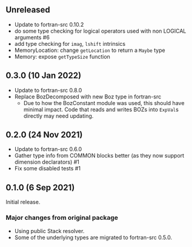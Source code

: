 ## Unreleased
  * Update to fortran-src 0.10.2
  * do some type checking for logical operators used with non LOGICAL arguments
    #6
  * add type checking for `imag`, `lshift` intrinsics
  * MemoryLocation: change `getLocation` to return a `Maybe` type
  * Memory: expose `getTypeSize` function

## 0.3.0 (10 Jan 2022)
  * Update to fortran-src 0.8.0
  * Replace BozDecomposed with new Boz type in fortran-src
    * Due to how the BozConstant module was used, this should have minimal
      impact. Code that reads and writes BOZs into `ExpVal`s directly may need
      updating.

## 0.2.0 (24 Nov 2021)
  * Update to fortran-src 0.6.0
  * Gather type info from COMMON blocks better (as they now support dimension
    declarators) #1
  * Fix some disabled tests #1

## 0.1.0 (6 Sep 2021)
Initial release.

### Major changes from original package
  * Using public Stack resolver.
  * Some of the underlying types are migrated to fortran-src 0.5.0.
